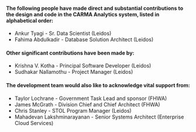 #### The following people have made direct and substantial contributions to the design and code in the CARMA Analytics system, listed in alphabetical order:
* Ankur Tyagi - Sr. Data Scientist (Leidos)
* Fahima Abdulkadir - Database Solution Architect (Leidos)

#### Other significant contributions have been made by:
* Krishna V. Kotha - Principal Software Developer (Leidos)
* Sudhakar Nallamothu - Project Manager (Leidos)

#### The development team would also like to acknowledge vital support from:
* Taylor Lochrane - Government Task Lead and sponsor (FHWA)
* James McGrath - Division Chief and Chief Architect (FHWA)
* Chris Stanley - STOL Program Manager (Leidos)
* Mahadevan Lakshminarayanan - Senior Systems Architect (Enterprise Cloud Services)
